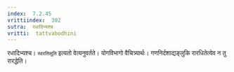 ```yaml
---
index:  7.2.45
vrittiindex:  302
sutra:  रधादिभ्यश्च
vritti:  tattvabodhini 
---
```


रधादिभ्यश्च। `स्वरतिसूति` इत्यतो वेत्यनुवर्तते। योगविभागो वैचित्र्यार्थः। गणनिर्दशाद्यङ्लुकि रारधितेत्येव न तु रारद्धेति।

